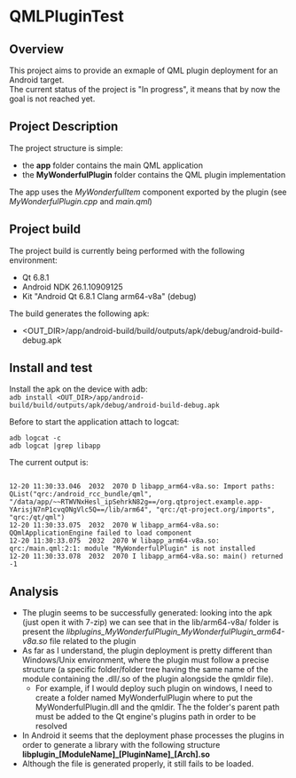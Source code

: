 # QMLPluginTest

## Overview

This project aims to provide an exmaple of  QML plugin deployment for an Android target.  
The current status of the project is "In progress", it means that by now the goal is not reached yet.

## Project Description
The project structure is simple:
- the **app** folder contains the main QML application
- the **MyWonderfulPlugin** folder contains the QML plugin implementation

The app uses the *MyWonderfulItem* component exported by the plugin (see *MyWonderfulPlugin.cpp* and *main.qml*)

## Project build
The project build is currently being performed with the following environment:
- Qt 6.8.1
- Android NDK 26.1.10909125
- Kit "Android Qt 6.8.1 Clang arm64-v8a" (debug)

The build generates the following apk:
- <OUT_DIR>/app/android-build/build/outputs/apk/debug/android-build-debug.apk

## Install and test
Install the apk on the device with adb:  
    `adb install <OUT_DIR>/app/android-build/build/outputs/apk/debug/android-build-debug.apk`

Before to start the application attach to logcat:  
```
adb logcat -c
adb logcat |grep libapp
```

The current output is:
```

12-20 11:30:33.046  2032  2070 D libapp_arm64-v8a.so: Import paths: QList("qrc:/android_rcc_bundle/qml", "/data/app/~~RTWVNxHesl_ipSehrkN82g==/org.qtproject.example.app-YArisjN7nP1cvqONgVlc5Q==/lib/arm64", "qrc:/qt-project.org/imports", "qrc:/qt/qml")
12-20 11:30:33.075  2032  2070 W libapp_arm64-v8a.so: QQmlApplicationEngine failed to load component
12-20 11:30:33.075  2032  2070 W libapp_arm64-v8a.so: qrc:/main.qml:2:1: module "MyWonderfulPlugin" is not installed
12-20 11:30:33.078  2032  2070 I libapp_arm64-v8a.so: main() returned -1

```

## Analysis
* The plugin seems to be successfully generated: looking into the apk (just open it with 7-zip) we can see that in the lib/arm64-v8a/ folder is present the *libplugins_MyWonderfulPlugin_MyWonderfulPlugin_arm64-v8a.so* file related to the plugin
* As far as I understand, the plugin deployment is pretty different than Windows/Unix environment, where the plugin must follow a precise structure (a specific folder/folder tree having the same name of the module containing the .dll/.so of the plugin alongside the qmldir file).
   * For example, if I would deploy such plugin on windows, I need to create a folder named MyWonderfulPlugin where to put the MyWonderfulPlugin.dll and the qmldir. The the folder's parent path must be added to the Qt engine's plugins path in order to be resolved
* In Android it seems that the deployment phase processes the plugins in order to generate a library with the following structure **libplugin_[ModuleName]\_[PluginName]\_[Arch].so**
* Although the file is generated properly, it still fails to be loaded.





